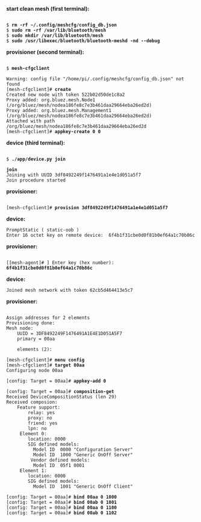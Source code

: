 **start clean mesh (first terminal):**
<pre><code>
$ <b>rm -rf ~/.config/meshcfg/config_db.json</b>
$ <b>sudo rm -rf /var/lib/bluetooth/mesh</b>
$ <b>sudo mkdir /var/lib/bluetooth/mesh</b>
$ <b>sudo /usr/libexec/bluetooth/bluetooth-meshd -nd --debug</b>
</code></pre>


**provisioner (second terminal):**
<pre><code>
$ <b>mesh-cfgclient</b>

Warning: config file "/home/pi/.config/meshcfg/config_db.json" not found
[mesh-cfgclient]# <b>create</b>
Created new node with token 522b02d50de1c8a2
Proxy added: org.bluez.mesh.Node1 (/org/bluez/mesh/nodea186fe8c7e3b461daa29664eba26ed2d)
Proxy added: org.bluez.mesh.Management1 (/org/bluez/mesh/nodea186fe8c7e3b461daa29664eba26ed2d)
Attached with path /org/bluez/mesh/nodea186fe8c7e3b461daa29664eba26ed2d
[mesh-cfgclient]# <b>appkey-create 0 0</b>
</code></pre>

**device (third terminal):**
<pre><code>
$ <b>./app/device.py join</b>

<b>join</b>
Joining with UUID 3df8492249f1476491a1e4e1d051a5f7
Join procedure started
</code></pre>

**provisioner:**
<pre><code>
[mesh-cfgclient]# <b>provision 3df8492249f1476491a1e4e1d051a5f7</b>
</code></pre>


**device:**
```
PromptStatic ( static-oob )
Enter 16 octet key on remote device:  6f4b1f31cbe0d0f81b0ef64a1c70b86c
```

**provisioner:**
<pre><code>
[[mesh-agent]# ] Enter key (hex number): <b>6f4b1f31cbe0d0f81b0ef64a1c70b86c</b>
</code></pre>

**device:**
```
Joined mesh network with token 62cb5d464413e5c7
```

**provisioner:**
<pre><code>
Assign addresses for 2 elements
Provisioning done:
Mesh node:
	UUID = 3DF8492249F1476491A1E4E1D051A5F7
	primary = 00aa

	elements (2):

[mesh-cfgclient]# <b>menu config</b>
[mesh-cfgclient]# <b>target 00aa</b>
Configuring node 00aa

[config: Target = 00aa]# <b>appkey-add 0</b>

[config: Target = 00aa]# <b>composition-get</b>
Received DeviceCompositionStatus (len 29)
Received composion:
	Feature support:
		relay: yes
		proxy: no
		friend: yes
		lpn: no
	 Element 0:
		location: 0000
		SIG defined models:
		  Model ID	0000 "Configuration Server"
		  Model ID	1000 "Generic OnOff Server"
		 Vendor defined models:
		  Model ID	05f1 0001
	 Element 1:
		location: 0000
		SIG defined models:
		  Model ID	1001 "Generic OnOff Client"

[config: Target = 00aa]# <b>bind 00aa 0 1000</b>
[config: Target = 00aa]# <b>bind 00ab 0 1001</b>
[config: Target = 00aa]# <b>bind 00aa 0 1100</b>
[config: Target = 00aa]# <b>bind 00ab 0 1102</b>
</code></pre>
